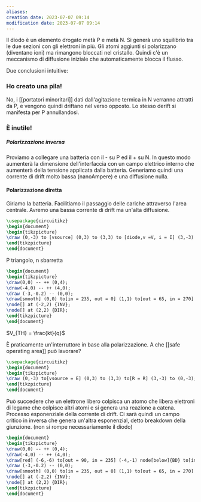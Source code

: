 ```yaml
---
aliases: 
creation date: 2023-07-07 09:14
modification date: 2023-07-07 09:14
---
```


Il diodo è un elemento drogato metà P e metà N. Si generà uno squilibrio tra le due sezioni con gli elettroni in più. Gli atomi aggiunti si polarizzano (diventano ioni) ma rimangono bloccati nel cristallo. Quindi c'è un meccanismo di diffusione iniziale che automaticamente blocca il flusso.

Due conclusioni intuitive:
### Ho creato una pila!
No, i [[portatori minoritari]] dati dall'agitazione termica in N verranno attratti da P, e vengono quindi driftano nel verso opposto. Lo stesso derift si manifesta per P annullandosi.

### È inutile!

##### Polarizzazione inversa
Proviamo a collegare una batteria con il - su P ed il + su N. In questo modo aumenterà la dimensione dell'interfaccia con un campo elettrico interno che aumenterà della tensione applicata dalla batteria. Generiamo quindi una corrente di drift molto bassa (nanoAmpere) e una diffusione nulla.

#### Polarizzazione diretta
Giriamo la batteria. Facilitiamo il passaggio delle cariche attraverso l'area centrale. Avremo una bassa corrente di drift ma un'alta diffusione.

```tikz
\usepackage{circuitikz}
\begin{document}
\begin{tikzpicture}
\draw (0,-3) to [vsource] (0,3) to (3,3) to [diode,v =V, i = I] (3,-3) to (0,-3);
\end{tikzpicture}
\end{document}
```
P triangolo, n sbarretta

```tikz
\begin{document}
\begin{tikzpicture}
\draw(0,0) -- ++ (0,4);
\draw(-4,0) -- ++ (4,0);
\draw (-3,-0.2) -- (0,0);
\draw[smooth] (0,0) to[in = 235, out = 0] (1,1) to[out = 65, in = 270] (2,6);
\node[] at (-2,2) {INV};
\node[] at (2,2) {DIR};
\end{tikzpicture}
\end{document}
```
$V_{TH} = \frac{kt}{q}$

È praticamente un'interruttore in base alla polarizzazione. A che [[safe operating area]] può lavorare?

```tikz
\usepackage{circuitikz}
\begin{document}
\begin{tikzpicture}
\draw (0,-3) to[vsource = E] (0,3) to (3,3) to[R = R] (3,-3) to (0,-3);
\end{tikzpicture}
\end{document}
```
Può succedere che un elettrone libero colpisca un atomo che libera elettroni di legame che colpisce altri atomi e si genera una reazione a catena. Processo esponenziale della corrente di drift.
Ci sarà quindi un campo critico in inversa che genera un'altra esponenzial, detto breakdown della giunzione. (non si rompe necessariamente il diodo)

```tikz
\begin{document}
\begin{tikzpicture}
\draw(0,0) -- ++ (0,4);
\draw(-4,0) -- ++ (4,0);
\draw[red] (-6,-6) to[out = 90, in = 235] (-4,-1) node[below]{BD} to[in = 45, out = 45] (-3, -0.2);
\draw (-3,-0.2) -- (0,0);
\draw[smooth] (0,0) to[in = 235, out = 0] (1,1) to[out = 65, in = 270] (2,6);
\node[] at (-2,2) {INV};
\node[] at (2,2) {DIR};
\end{tikzpicture}
\end{document}
```
